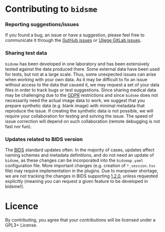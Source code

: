 # Contributing to `bidsme`
  
### Reporting suggestions/issues
If you found a bug, an issue or have a suggestion, please feel free to communicate it through the [GutHub issues](https://github.com/CyclotronResearchCentre/bidsme/issues) or [Uliege GitLab issues](https://gitlab.uliege.be/CyclotronResearchCentre/Public/bidstools/bidsme/bidsme/-/issues).

### Sharing test data
`bidsme` has been developed in one laboratory and has been extensively tested against the data produced there. Some external data have been used for tests, but not at a large scale. Thus, some unexpected issues can arise when working with your own data. 
As it may be difficult to fix an issue without access to the data that caused it, we may request a set of your data files in order to track bugs or test suggestions. Since sharing medical data may be challenging due to the [GDPR](https://gdpr-info.eu/) restrictions and since `bidsme` does not necessarily need the actual image data to work, we suggest that you prepare synthetic data (e.g. blank image) with minimal metadata that reproduce the issue.
If creating the synthetic data is not possible, we will require your collaboration for testing and solving the issue. The speed of issue correction will depend on such collaboration (remote debugging is not fast nor fun).

### Updates related to BIDS version
The [BIDS](https://bids-specification.readthedocs.io/en/stable/) standard updates often. In the majority of cases, updates affect naming schemes and metadata definitions, and do not need an update of `bidsme`, as these changes can be incorporated into the `bidsmap.yaml` configuration file. More important changes (e.g. creation of `*_session.tsv` file) may require implementation in the plugins. 
Due to manpower shortage, we are not tracking the changes in BIDS supporting [1.2.0](https://bids-specification.readthedocs.io/en/v1.2.0/), unless requested explicitly (meaning you can request a given feature to be developed in bidsme!).

# Licence
By contributing, you agree that your contributions will be licensed under a GPL3+ License.

